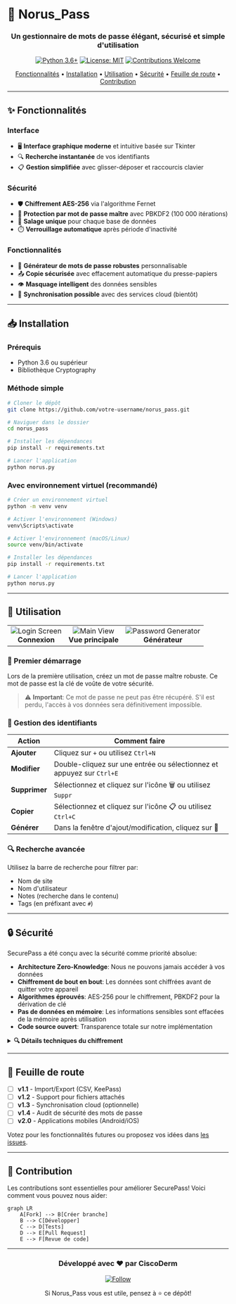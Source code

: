 # 🔐 Norus_Pass

<div align="center">

### Un gestionnaire de mots de passe élégant, sécurisé et simple d'utilisation

[![Python 3.6+](https://img.shields.io/badge/Python-3.6+-blue.svg)](https://www.python.org/downloads/)
[![License: MIT](https://img.shields.io/badge/License-MIT-yellow.svg)](https://opensource.org/licenses/MIT)
[![Contributions Welcome](https://img.shields.io/badge/contributions-welcome-brightgreen.svg)](CONTRIBUTING.md)

[Fonctionnalités](#-fonctionnalités) • 
[Installation](#-installation) • 
[Utilisation](#-utilisation) • 
[Sécurité](#-sécurité) • 
[Feuille de route](#-feuille-de-route) • 
[Contribution](#-contribution)

</div>

---

## ✨ Fonctionnalités

### Interface
- 🖥️ **Interface graphique moderne** et intuitive basée sur Tkinter
- 🔍 **Recherche instantanée** de vos identifiants 
- 📋 **Gestion simplifiée** avec glisser-déposer et raccourcis clavier

### Sécurité
- 🛡️ **Chiffrement AES-256** via l'algorithme Fernet
- 🔑 **Protection par mot de passe maître** avec PBKDF2 (100 000 itérations)
- 🧂 **Salage unique** pour chaque base de données
- ⏱️ **Verrouillage automatique** après période d'inactivité

### Fonctionnalités
- 🎲 **Générateur de mots de passe robustes** personnalisable
- 📤 **Copie sécurisée** avec effacement automatique du presse-papiers
- 👁️ **Masquage intelligent** des données sensibles
- 🔄 **Synchronisation possible** avec des services cloud (bientôt)

---

## 📥 Installation

### Prérequis
- Python 3.6 ou supérieur
- Bibliothèque Cryptography

### Méthode simple

```bash
# Cloner le dépôt
git clone https://github.com/votre-username/norus_pass.git

# Naviguer dans le dossier
cd norus_pass

# Installer les dépendances
pip install -r requirements.txt

# Lancer l'application
python norus.py
```

### Avec environnement virtuel (recommandé)

```bash
# Créer un environnement virtuel
python -m venv venv

# Activer l'environnement (Windows)
venv\Scripts\activate

# Activer l'environnement (macOS/Linux)
source venv/bin/activate

# Installer les dépendances
pip install -r requirements.txt

# Lancer l'application
python norus.py
```

---

## 📖 Utilisation

<div align="center">
  <table>
    <tr>
      <td align="center"><img src="https://via.placeholder.com/150" alt="Login Screen"/><br/><b>Connexion</b></td>
      <td align="center"><img src="https://via.placeholder.com/150" alt="Main View"/><br/><b>Vue principale</b></td>
      <td align="center"><img src="https://via.placeholder.com/150" alt="Password Generator"/><br/><b>Générateur</b></td>
    </tr>
  </table>
</div>

### 🔑 Premier démarrage

Lors de la première utilisation, créez un mot de passe maître robuste. Ce mot de passe est la clé de voûte de votre sécurité.

> ⚠️ **Important**: Ce mot de passe ne peut pas être récupéré. S'il est perdu, l'accès à vos données sera définitivement impossible.

### 📝 Gestion des identifiants

| Action | Comment faire |
|--------|---------------|
| **Ajouter** | Cliquez sur `+` ou utilisez `Ctrl+N` |
| **Modifier** | Double-cliquez sur une entrée ou sélectionnez et appuyez sur `Ctrl+E` |
| **Supprimer** | Sélectionnez et cliquez sur l'icône 🗑️ ou utilisez `Suppr` |
| **Copier** | Sélectionnez et cliquez sur l'icône 📋 ou utilisez `Ctrl+C` |
| **Générer** | Dans la fenêtre d'ajout/modification, cliquez sur 🎲 |

### 🔍 Recherche avancée

Utilisez la barre de recherche pour filtrer par:
- Nom de site
- Nom d'utilisateur
- Notes (recherche dans le contenu)
- Tags (en préfixant avec `#`)

---

## 🔒 Sécurité

SecurePass a été conçu avec la sécurité comme priorité absolue:

- **Architecture Zero-Knowledge**: Nous ne pouvons jamais accéder à vos données
- **Chiffrement de bout en bout**: Les données sont chiffrées avant de quitter votre appareil
- **Algorithmes éprouvés**: AES-256 pour le chiffrement, PBKDF2 pour la dérivation de clé
- **Pas de données en mémoire**: Les informations sensibles sont effacées de la mémoire après utilisation
- **Code source ouvert**: Transparence totale sur notre implémentation

<details>
  <summary><b>🔍 Détails techniques du chiffrement</b></summary>
  
  ```
  Algorithme: AES-256-GCM (via Fernet)
  Dérivation de clé: PBKDF2 HMAC-SHA256
  Itérations: 100 000
  Taille du sel: 16 octets (128 bits)
  Méthode de génération du sel: CSPRNG (secrets.token_bytes)
  ```
</details>

---

## 📝 Feuille de route

- [ ] **v1.1** - Import/Export (CSV, KeePass)
- [ ] **v1.2** - Support pour fichiers attachés
- [ ] **v1.3** - Synchronisation cloud (optionnelle)
- [ ] **v1.4** - Audit de sécurité des mots de passe
- [ ] **v2.0** - Applications mobiles (Android/iOS)

Votez pour les fonctionnalités futures ou proposez vos idées dans [les issues](https://github.com/CiscoDerm/norus_pass/issues).

---

## 🤝 Contribution

Les contributions sont essentielles pour améliorer SecurePass! Voici comment vous pouvez nous aider:

```mermaid
graph LR
    A[Fork] --> B[Créer branche]
    B --> C[Développer]
    C --> D[Tests]
    D --> E[Pull Request]
    E --> F[Revue de code]
```
---

<div align="center">
  
### Développé avec ❤️ par CiscoDerm

<a href="https://github.com/votre-username">
  <img src="https://img.shields.io/github/followers/CiscoDerm?style=social" alt="Follow">
</a>

Si Norus_Pass vous est utile, pensez à ⭐ ce dépôt!

</div>

